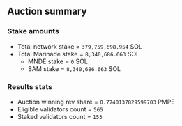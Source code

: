## Auction summary

### Stake amounts
- Total network stake = `379,759,698.954` SOL
- Total Marinade stake = `8,340,686.663` SOL
  - MNDE stake = `0` SOL
  - SAM stake = `8,340,686.663` SOL

### Results stats
- Auction winning rev share = `0.7740137829599703` PMPE
- Eligible validators count = `565`
- Staked validators count = `153`
